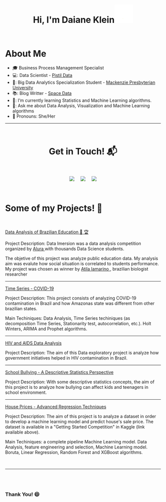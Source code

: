 

<h1 align="center">Hi, I'm Daiane Klein<a><img src="https://github.com/Kathryn-Jie/Kathryn-Jie/blob/main/wave.gif" width="60px"/></h1>
<Br>
<h1>About Me</h1>

 - 🎓 Business Process Management Specialist
- 💻: Data Scientist -  <a href="https://www.pistildata.com/">Pistil Data</a>
- 🏫: Big Data Analytics Specialization Student - <a href= "https://www.mackenzie.br/en/universidade/meet-the-university/"> Mackenzie Presbyterian University </a> 
- 📚: Blog Writter - <a href= "https://spacedata.com.br/members/daiane-klein/posts/"> Space Data</a> 
- 🌱: I’m currently learning Statistics and Machine Learning algorithms.
- 💬: Ask me about Data Analysis, Visualization and Machine Learning algorithms
- 💬   Pronouns: She/Her
<hr>
<Br>
<h1 align="center">Get in Touch! 📬</h1>
<Br>
<p align="center">
<a href="https://www.linkedin.com/in/daiane-klein/" target="blank"><img align="center" src="https://img.shields.io/badge/LinkedIn-0077B5?style=for-the-badge&logo=linkedin&logoColor=white" /></a> &nbsp;&nbsp;&nbsp;  <a href="mailto:daiane.klein22@gmail.com" target="blank"><img align="center" src="https://img.shields.io/badge/Gmail-D14836?style=for-the-badge&logo=gmail&logoColor=white" /></a>    &nbsp;&nbsp;&nbsp;       <a href="hhttps://github.com/daianeklein" target="blank"><img align="center" src="https://img.shields.io/badge/GitHub-100000?style=for-the-badge&logo=github&logoColor=white" /></a>
</p>
  
<Br>
<h1>Some of my Projects! 🎨</h1>
<Br>
 
 <a href="https://github.com/daianeklein/imersao-dados-Alura">Data Analysis of Brazilian Education 🏅 🏆 </a>
  
Project Description: Data Imersion was a data analysis competition organized by <a href=https://www.alura.com.br> Alura </a> with thousands Data Science students.
  
The objetive of this project was analyze public education data. My analysis aim was evalute how social situation is correlated to students performance.
 My project was chosen as winner by  <a href=https://pt.wikipedia.org/wiki/Atila_Iamarino> Atila Iamarino </a> , brazilian biologist researcher

 ***
  
 <a href="https://github.com/daianeklein/bootcamp-Alura/blob/main/Desafio-Modulo4.ipynb">Time Series - COVID-19</a>
  
Project Description: This project consists of analyzing COVID-19 contamination in Brazil and how Amazonas state was different from other brazilian states.

 Main Techiniques: Data Analysis, Time Series techiniques (as decomposition Time Series, Stationarity test, autocorrelation, etc.). Holt Winters, ARIMA and Prophet algorithms.
  
 ***
  
 <a href="https://github.com/daianeklein/bootcamp-Alura/blob/main/Desafio-Modulo1.ipynb">HIV and AIDS Data Analysis</a>
  
Project Description: The aim of this Data exploratory project is analyze how government initiatives helped in HIV contamination in Brazil. 

 ***
  
 <a href="https://github.com/daianeklein/bootcamp-Alura/blob/main/Desafio-Modulo3.ipynb">School Bullying - A Descriptive Statistics Perspective</a>
  
Project Description: With some descriptive statistics concepts, the aim of this project is to analyze how bullying can affect kids and teenagers in school environment.
  
  ***
  
 <a href="https://github.com/daianeklein/House-Prices-advRegressionTechniques">House Prices - Advanced Regression Techniques</a>
  
Project Description: The aim of this project is to analyze a dataset in order to develop a machine learning model and predict house's sale price. The dataset is available in a "Getting Started Competition" in Kaggle (link available above).
  
 Main Techiniques:  a complete pipeline Machine Learning model. Data Analysis, feature engineering and selection, Machine Learning model.
 Boruta, Linear Regression, Random Forest and XGBoost algorithms.


<Br>
<hr>
<Br>
<Br>

### Thank You! 😄 

<Br>

